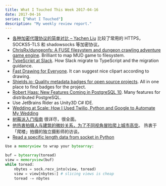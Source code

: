 ```yaml
---
title: What I Touched This Week 2017-04-16
date: 2017-04-16
series: ["What I Touched"]
description: "My weekly review report."
---
```


- [各种加密代理协议的简单对比 – Yachen Liu][1] 比较了常用的 HTTPS，SOCKS5-TLS 和 shadowsocks 等加密协议。
- [ChrisRx/dungeonfs: A FUSE filesystem and dungeon crawling adventure game engine][2]. Brilliant to map MUD game to filesystem.
- [TypeScript at Slack][3]. How Slack migrate to TypeScript and the migration guidance.
- [Fast Drawing for Everyone][4]. It can suggest nice clipart according to drawing.
- [Shields.io: Quality metadata badges for open source projects][5]. All in one place to find badges for the project.
- [Robert Haas: New Features Coming in PostgreSQL 10][6]. Many features for distributed PostgreSQL.
- Use JetBrains Rider as Unity3D C# IDE.
- [Wedding at Scale: How I Used Twilio, Python and Google to Automate My Wedding][7]
- [树莓派入门指南][8] 很详尽，很全面。
- [他热衷拍摄人与建筑的微妙关系，为了不同视角冒险爬上城市高空][9]。 热衷于「爬楼」拍摄的独立摄影师的访谈。
- [Read a specific length data from socket in Python][10]

``` python
Use a memoryview to wrap your bytearray:

buf = bytearray(toread)
view = memoryview(buf)
while toread:
    nbytes = sock.recv_into(view, toread)
    view = view[nbytes:] # slicing views is cheap
    toread -= nbytes
```

[1]:	https://medium.com/@Blankwonder/%E5%90%84%E7%A7%8D%E5%8A%A0%E5%AF%86%E4%BB%A3%E7%90%86%E5%8D%8F%E8%AE%AE%E7%9A%84%E7%AE%80%E5%8D%95%E5%AF%B9%E6%AF%94-1ed52bf7a803
[2]:	https://github.com/ChrisRx/dungeonfs?utm_content=buffer7ce99&utm_medium=social&utm_source=twitter.com&utm_campaign=buffer
[3]:	https://slack.engineering/typescript-at-slack-a81307fa288d
[4]:	https://www.blog.google/topics/machine-learning/fast-drawing-everyone/?utm_content=buffer8f0d7&utm_medium=social&utm_source=twitter.com&utm_campaign=buffer
[5]:	http://shields.io/?utm_content=buffer20283&utm_medium=social&utm_source=twitter.com&utm_campaign=buffer
[6]:	http://rhaas.blogspot.jp/2017/04/new-features-coming-in-postgresql-10.html?utm_content=buffer63dcd&utm_medium=social&utm_source=twitter.com&utm_campaign=buffer
[7]:	https://www.twilio.com/blog/2017/04/wedding-at-scale-how-i-used-twilio-python-and-google-to-automate-my-wedding.html?utm_content=buffer2dbb1&utm_medium=social&utm_source=twitter.com&utm_campaign=buffer
[8]:	https://sspai.com/post/38542?utm_campaign=buffer&utm_content=buffer46389&utm_medium=social&utm_source=twitter.com
[9]:	https://sspai.com/post/38802?utm_campaign=buffer&utm_content=bufferb966e&utm_medium=social&utm_source=twitter.com
[10]:	http://stackoverflow.com/a/15964489/667158
